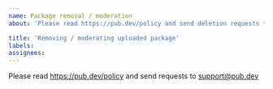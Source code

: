 ```yaml
---
name: Package removal / moderation
about: 'Please read https://pub.dev/policy and send deletion requests to support@pub.dev'

title: 'Removing / moderating uploaded package'
labels:
assignees:
---
```

Please read https://pub.dev/policy and send requests to support@pub.dev
